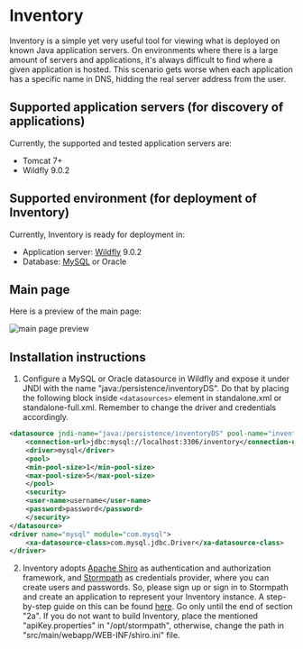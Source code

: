 # Inventory
Inventory is a simple yet very useful tool for viewing what is deployed on known Java application servers. On environments where there is a large amount of servers and applications, it's always difficult to find where a given application is hosted. This scenario gets worse when each application has a specific name in DNS, hidding the real server address from the user.

## Supported application servers (for discovery of applications)

Currently, the supported and tested application servers are:
* Tomcat 7+
* Wildfly 9.0.2

## Supported environment (for deployment of Inventory)

Currently, Inventory is ready for deployment in:
* Application server: [Wildfly](http://wildfly.org) 9.0.2 
* Database: [MySQL](http://mysql.com) or Oracle

## Main page

Here is a preview of the main page:

![main page preview](https://raw.githubusercontent.com/michaelss/inventory/master/doc/img/inventory-main.png)

## Installation instructions

1. Configure a MySQL or Oracle datasource in Wildfly and expose it under JNDI with the name "java:/persistence/inventoryDS". Do that by placing the following block inside `<datasources>` element in standalone.xml or standalone-full.xml. Remember to change the driver and credentials accordingly.

```xml
<datasource jndi-name="java:/persistence/inventoryDS" pool-name="inventoryDS" enabled="true" use-java-context="true">
    <connection-url>jdbc:mysql://localhost:3306/inventory</connection-url>
    <driver>mysql</driver>
    <pool>
	<min-pool-size>1</min-pool-size>
	<max-pool-size>5</max-pool-size>
    </pool>
    <security>
	<user-name>username</user-name>
	<password>password</password>
    </security>
</datasource>
<driver name="mysql" module="com.mysql">
    <xa-datasource-class>com.mysql.jdbc.Driver</xa-datasource-class>
</driver>
```
2. Inventory adopts [Apache Shiro](http://shiro.apache.org/) as authentication and authorization framework, and [Stormpath](https://stormpath.com/) as credentials provider, where you can create users and passwords. So, please sign up or sign in to Stormpath and create an application to represent your Inventory instance. A step-by-step guide on this can be found [here](http://shiro.apache.org/webapp-tutorial.html#sign-up-for-stormpath). Go only until the end of section "2a". If you do not want to build Inventory, place the mentioned "apiKey.properties" in "/opt/stormpath", otherwise, change the path in "src/main/webapp/WEB-INF/shiro.ini" file.
